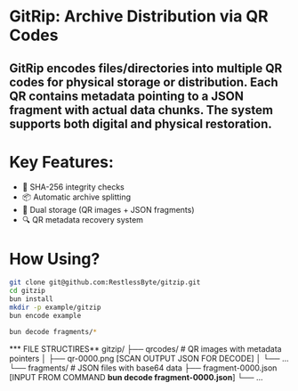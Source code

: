 # GitRip: Archive Distribution via QR Codes

## GitRip encodes files/directories into multiple QR codes for physical storage or distribution. Each QR contains metadata pointing to a JSON fragment with actual data chunks. The system supports both digital and physical restoration.
# Key Features:
- 🔐 SHA-256 integrity checks
-  📦 Automatic archive splitting
- 🧩 Dual storage (QR images + JSON fragments)
- 🔍 QR metadata recovery system

# How Using?

```bash
git clone git@github.com:RestlessByte/gitzip.git
cd gitzip
bun install
mkdir -p example/gitzip
bun encode example
```

```bash
bun decode fragments/*
```
*** FILE STRUCTIRES**
gitzip/
├── qrcodes/       # QR images with metadata pointers
│   ├── qr-0000.png [SCAN OUTPUT JSON FOR DECODE]
│   └── ...
└── fragments/     # JSON files with base64 data 
    ├── fragment-0000.json [INPUT FROM COMMAND **bun decode fragment-0000.json**]
    └── ...